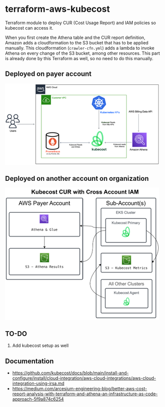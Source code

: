 # terraform-aws-kubecost

Terraform module to deploy CUR (Cost Usage Report) and IAM policies so kubecost can access it.

When you first create the Athena table and the CUR report definition, Amazon adds a cloudformation to the S3 bucket
that has to be applied manually. This cloudformation (`crawler-cfn.yml`) adds a lambda to invoke Athena on every change of the
S3 bucket, among other resources. This part is already done by this Terraform as well, so no need
to do this manually.

## Deployed on payer account

<img src="./documentation/deploy_payer_account.png" width="500">

## Deployed on another account on organization

<img src="./documentation/deploy_sub_account.png" width="500">

## TO-DO

1. Add kubecost setup as well

## Documentation

- https://github.com/kubecost/docs/blob/main/install-and-configure/install/cloud-integration/aws-cloud-integrations/aws-cloud-integration-using-irsa.md
- https://medium.com/arcesium-engineering-blog/better-aws-cost-report-analysis-with-terraform-and-athena-an-infrastructure-as-code-approach-5f9a874c6254
